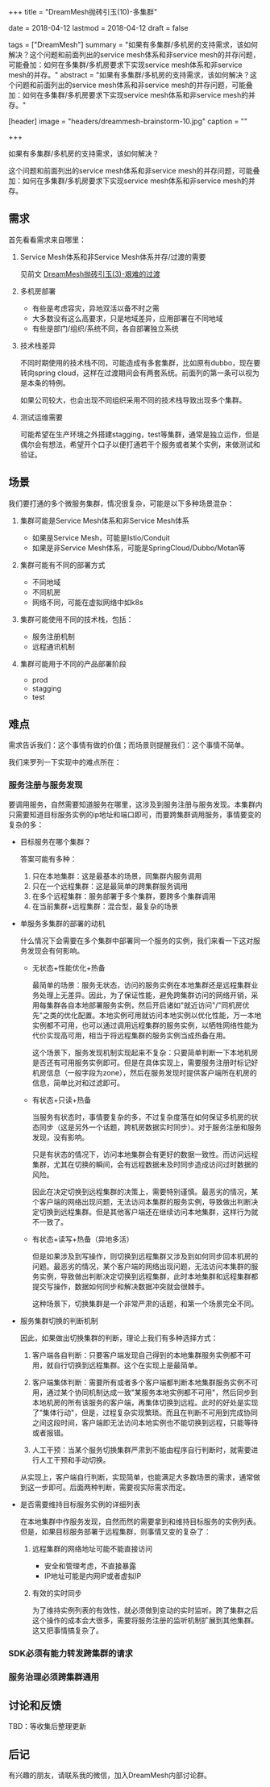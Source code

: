 +++
title = "DreamMesh抛砖引玉(10)-多集群"

date = 2018-04-12
lastmod = 2018-04-12
draft = false

tags = ["DreamMesh"]
summary = "如果有多集群/多机房的支持需求，该如何解决？这个问题和前面列出的service mesh体系和非service mesh的并存问题，可能叠加：如何在多集群/多机房要求下实现service mesh体系和非service mesh的并存。"
abstract = "如果有多集群/多机房的支持需求，该如何解决？这个问题和前面列出的service mesh体系和非service mesh的并存问题，可能叠加：如何在多集群/多机房要求下实现service mesh体系和非service mesh的并存。"

[header]
image = "headers/dreammesh-brainstorm-10.jpg"
caption = ""

+++

如果有多集群/多机房的支持需求，该如何解决？

这个问题和前面列出的service mesh体系和非service mesh的并存问题，可能叠加：如何在多集群/多机房要求下实现service mesh体系和非service mesh的并存。

## 需求

首先看看需求来自哪里：

1. Service Mesh体系和非Service Mesh体系并存/过渡的需要

	见前文 [DreamMesh抛砖引玉(3)-艰难的过渡](../201802-dreammesh-brainstorm-transition/)

2. 多机房部署

	- 有些是考虑容灾，异地双活以备不时之需
	- 大多数没有这么高要求，只是地域差异，应用部署在不同地域
	- 有些是部门/组织/系统不同，各自部署独立系统

3. 技术栈差异

	不同时期使用的技术栈不同，可能造成有多套集群，比如原有dubbo，现在要转向spring cloud，这样在过渡期间会有两套系统。前面列的第一条可以视为是本条的特例。

	如果公司较大，也会出现不同组织采用不同的技术栈导致出现多个集群。

4. 测试运维需要

	可能希望在生产环境之外搭建stagging，test等集群，通常是独立运作，但是偶尔会有想法，希望开个口子以便打通若干个服务或者某个实例，来做测试和验证。

## 场景

我们要打通的多个微服务集群，情况很复杂，可能是以下多种场景混杂：

1. 集群可能是Service Mesh体系和非Service Mesh体系

	- 如果是Service Mesh，可能是Istio/Conduit
	- 如果是非Service Mesh体系，可能是SpringCloud/Dubbo/Motan等

1. 集群可能有不同的部署方式

	- 不同地域
    - 不同机房
    - 网络不同，可能在虚拟网络中如k8s

1. 集群可能使用不同的技术栈，包括：

	- 服务注册机制
	- 远程通讯机制

1. 集群可能用于不同的产品部署阶段

	- prod
	- stagging
	- test

## 难点

需求告诉我们：这个事情有做的价值；而场景则提醒我们：这个事情不简单。

我们来罗列一下实现中的难点所在：

### 服务注册与服务发现

要调用服务，自然需要知道服务在哪里，这涉及到服务注册与服务发现。本集群内只需要知道目标服务实例的ip地址和端口即可，而要跨集群调用服务，事情要变的复杂的多：

* 目标服务在哪个集群？

	答案可能有多种：

	1. 只在本地集群：这是最基本的场景，同集群内服务调用
	2. 只在一个远程集群：这是最简单的跨集群服务调用
	3. 在多个远程集群：服务部署于多个集群，要跨多个集群调用
	4. 在当前集群+远程集群：混合型，最复杂的场景

* 单服务多集群的部署的动机

	什么情况下会需要在多个集群中部署同一个服务的实例，我们来看一下这对服务发现会有何影响。

	* 无状态+性能优化+热备

		最简单的场景：服务无状态，访问的服务实例在本地集群还是远程集群业务处理上无差异。因此，为了保证性能，避免跨集群访问的网络开销，采用每集群各自本地部署服务实例，然后开启诸如"就近访问"/"同机房优先"之类的优化配置。本地实例可用就访问本地实例以优化性能，万一本地实例都不可用，也可以通过调用远程集群的服务实例，以牺牲网络性能为代价实现高可用，相当于将远程集群的服务实例当成热备在用。

		这个场景下，服务发现机制实现起来不复杂：只要简单判断一下本地机房是否还有可用服务实例即可。但是在具体实现上，需要服务注册时标记好机房信息（一般字段为zone），然后在服务发现时提供客户端所在机房的信息，简单比对和过滤即可。

	* 有状态+只读+热备

		当服务有状态时，事情要复杂的多，不过复杂度落在如何保证多机房的状态同步（这是另外一个话题，跨机房数据实时同步）。对于服务注册和服务发现，没有影响。

		只是有状态的情况下，访问本地集群会有更好的数据一致性。而访问远程集群，尤其在切换的瞬间，会有远程数据未及时同步造成访问过时数据的风险。

		因此在决定切换到远程集群的决策上，需要特别谨慎。最恶劣的情况，某个客户端的网络出现问题，无法访问本集群的服务实例，导致做出判断决定切换到远程集群。但是其他客户端还在继续访问本地集群，这样行为就不一致了。

	* 有状态+读写+热备（异地多活）

		但是如果涉及到写操作，则切换到远程集群又涉及到如何同步回本机房的问题。最恶劣的情况，某个客户端的网络出现问题，无法访问本集群的服务实例，导致做出判断决定切换到远程集群，此时本地集群和远程集群都提交写操作，数据如何同步和解决数据冲突就会很棘手。

		这种场景下，切换集群是一个非常严肃的话题，和第一个场景完全不同。

* 服务集群切换的判断机制

    因此，如果做出切换集群的判断，理论上我们有多种选择方式：

    1. 客户端各自判断：只要客户端发现自己得到的本地集群服务实例都不可用，就自行切换到远程集群。这个在实现上是最简单。

    2. 客户端集体判断：需要所有或者多个客户端都判断本地集群服务实例不可用，通过某个协同机制达成一致"某服务本地实例都不可用"，然后同步到本地机房的所有该服务的客户端，再集体切换到远程。此时的好处是实现了"集体行动"，但是，过程复杂实现繁琐。而且在判断不可用到完成协同之间这段时间，客户端即无法访问本地实例也不能切换到远程，只能等待或者报错。

    3. 人工干预：当某个服务切换集群严肃到不能由程序自行判断时，就需要进行人工干预和手动切换。

	从实现上，客户端自行判断，实现简单，也能满足大多数场景的需求，通常做到这一步即可。后面两种判断，需要视实际需求而定。

* 是否需要维持目标服务实例的详细列表

	在本地集群中作服务发现，自然而然的需要拿到和维持目标服务的实例列表。但是，如果目标服务部署于远程集群，则事情又变的复杂了：

	1. 远程集群的网络地址可能不能直接访问

		* 安全和管理考虑，不直接暴露
		* IP地址可能是内网IP或者虚拟IP

	2. 有效的实时同步

		为了维持实例列表的有效性，就必须做到变动的实时监听。跨了集群之后这个操作的成本会大很多，需要将服务注册的监听机制扩展到其他集群。这又把事情搞复杂了。

### SDK必须有能力转发跨集群的请求


### 服务治理必须跨集群通用


## 讨论和反馈

TBD：等收集后整理更新

## 后记

有兴趣的朋友，请联系我的微信，加入DreamMesh内部讨论群。
